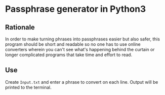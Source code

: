 # Passphrase generator in Python3

## Rationale

In order to make turning phrases into passphrases easier but also safer, this program should be short and readable so no one has to use online converters wherein you can't see what's happening behind the curtain or longer complicated programs that take time and effort to read.

## Use

Create `Input.txt` and enter a phrase to convert on each line. Output will be printed to the terminal.

